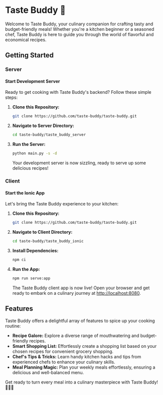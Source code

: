 # Taste Buddy 🍻

Welcome to Taste Buddy, your culinary companion for crafting tasty and budget-friendly meals! Whether you're a kitchen beginner or a seasoned chef, Taste Buddy is here to guide you through the world of flavorful and economical recipes.

## Getting Started

### Server

#### Start Development Server

Ready to get cooking with Taste Buddy's backend? Follow these simple steps:

1. **Clone this Repository:**
   ```bash
   git clone https://github.com/taste-buddy/taste-buddy.git
   ```

2. **Navigate to Server Directory:**
   ```bash
   cd taste-buddy/taste_buddy_server
   ```

3. **Run the Server:**
   ```bash
   python main.py -s -d
   ```

   Your development server is now sizzling, ready to serve up some delicious recipes!

### Client

#### Start the Ionic App

Let's bring the Taste Buddy experience to your kitchen:

1. **Clone this Repository:**
   ```bash
   git clone https://github.com/taste-buddy/taste-buddy.git
   ```

2. **Navigate to Client Directory:**
   ```bash
   cd taste-buddy/taste_buddy_ionic
   ```

3. **Install Dependencies:**
   ```bash
   npm ci
   ```

4. **Run the App:**
   ```bash
   npm run serve:app
   ```

   The Taste Buddy client app is now live! Open your browser and get ready to embark on a culinary journey at [http://localhost:8080](http://localhost:8080).

## Features

Taste Buddy offers a delightful array of features to spice up your cooking routine:

- **Recipe Galore:** Explore a diverse range of mouthwatering and budget-friendly recipes.
- **Smart Shopping List:** Effortlessly create a shopping list based on your chosen recipes for convenient grocery shopping.
- **Chef's Tips & Tricks:** Learn handy kitchen hacks and tips from experienced chefs to enhance your culinary skills.
- **Meal Planning Magic:** Plan your weekly meals effortlessly, ensuring a delicious and well-balanced menu.

Get ready to turn every meal into a culinary masterpiece with Taste Buddy! 🍲👨‍🍳
